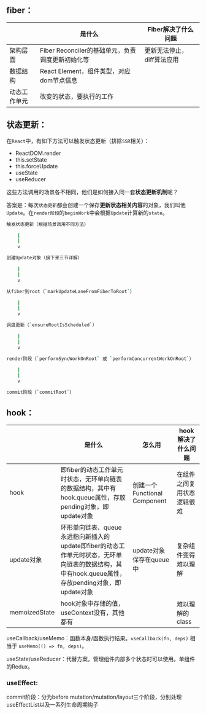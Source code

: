 ## fiber：

|              | 是什么                                           | Fiber解决了什么问题        |
| ------------ | ------------------------------------------------ | -------------------------- |
| 架构层面     | Fiber Reconciler的基础单元，负责调度更新初始化等 | 更新无法停止，diff算法应用 |
| 数据结构     | React Element，组件类型，对应dom节点信息         |                            |
| 动态工作单元 | 改变的状态，要执行的工作                         |                            |

## 状态更新：

在`React`中，有如下方法可以触发状态更新（排除`SSR`相关）：

- ReactDOM.render
- this.setState
- this.forceUpdate
- useState
- useReducer

这些方法调用的场景各不相同，他们是如何接入同一套**状态更新机制**呢？

答案是：每次`状态更新`都会创建一个保存**更新状态相关内容**的对象，我们叫他`Update`。在`render阶段`的`beginWork`中会根据`Update`计算新的`state`。

```sh
触发状态更新（根据场景调用不同方法）

    |
    |
    v

创建Update对象（接下来三节详解）

    |
    |
    v

从fiber到root（`markUpdateLaneFromFiberToRoot`）

    |
    |
    v

调度更新（`ensureRootIsScheduled`）

    |
    |
    v

render阶段（`performSyncWorkOnRoot` 或 `performConcurrentWorkOnRoot`）

    |
    |
    v

commit阶段（`commitRoot`）
```



## hook：

|               | 是什么                                                       | 怎么用                       | hook解决了什么问题         |
| ------------- | ------------------------------------------------------------ | ---------------------------- | -------------------------- |
| hook          | 即fiber的动态工作单元时状态，无环单向链表的数据结构，其中有hook.queue属性，存放pending对象，即update对象 | 创建一个Functional Component | 在组件之间复用状态逻辑很难 |
| update对象    | 环形单向链表、queue永远指向新插入的update即fiber的动态工作单元时状态，无环单向链表的数据结构，其中有hook.queue属性，存放pending对象，即update对象 | update对象保存在queue中      | 复杂组件变得难以理解       |
| memoizedState | hook对象中存储的值，useContext没有，其他都有                 |                              | 难以理解的 class           |

useCallback/useMemo：函数本身/函数执行结果。`useCallback(fn, deps)` 相当于 `useMemo(() => fn, deps)`。

useState/useReducer：代替方案，管理组件内部多个状态时可以使用。单组件的Redux。

### useEffect:

commit阶段：分为before mutation/mutation/layout三个阶段，分别处理useEffectList以及一系列生命周期钩子